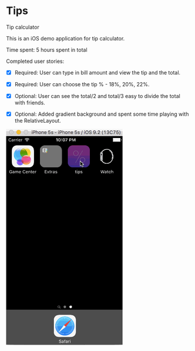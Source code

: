 # Tips
Tip calculator

This is an iOS demo application for tip calculator. 


Time spent: 5 hours spent in total


Completed user stories:
- [x] Required: User can type in bill amount and view the tip and the total. 
- [x] Required: User can choose the tip % - 18%, 20%, 22%. 
- [x] Optional: User can see the total/2 and total/3 easy to divide the total with friends.
- [x] Optional: Added gradient background and spent some time playing with the RelativeLayout.


![ScreenShot](https://github.com/soopark818/tips/blob/master/TipCalculator2.gif)

